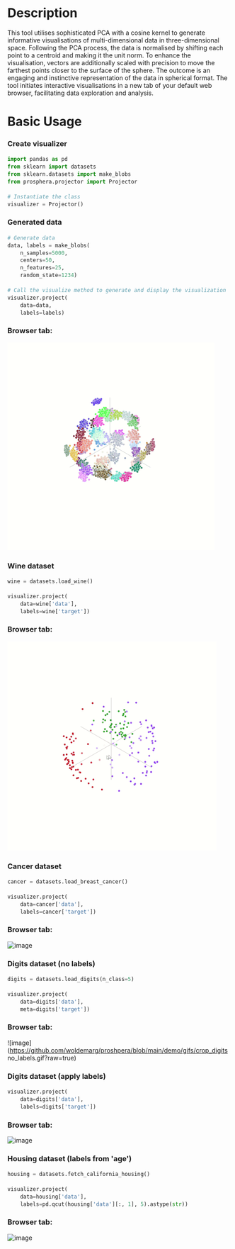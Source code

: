 # Description
This tool utilises sophisticated PCA with a cosine kernel to generate informative visualisations of multi-dimensional data in three-dimensional space.  Following the PCA process, the data is normalised by shifting each point to a centroid and making it the unit norm. To enhance the visualisation, vectors are additionally scaled with precision to move the farthest points closer to the surface of the sphere. The outcome is an engaging and instinctive representation of the data in spherical format. The tool initiates interactive visualisations in a new tab of your default web browser, facilitating data exploration and analysis.

# Basic Usage
### Create visualizer
```python
import pandas as pd
from sklearn import datasets
from sklearn.datasets import make_blobs
from prosphera.projector import Projector

# Instantiate the class
visualizer = Projector()
```
### Generated data
```python
# Generate data
data, labels = make_blobs(
    n_samples=5000,
    centers=50,
    n_features=25,
    random_state=1234)

# Call the visualize method to generate and display the visualization
visualizer.project(
    data=data,
    labels=labels)
```
### Browser tab: 
![image](https://github.com/woldemarg/proshpera/blob/main/demo/gifs/crop_blobs.gif?raw=true)
### Wine dataset
```python
wine = datasets.load_wine()

visualizer.project(
    data=wine['data'],
    labels=wine['target'])
```
### Browser tab: 
![image](https://github.com/woldemarg/proshpera/blob/main/demo/gifs/crop_wine.gif?raw=true)
### Cancer dataset
```python
cancer = datasets.load_breast_cancer()

visualizer.project(
    data=cancer['data'],
    labels=cancer['target'])
```
### Browser tab: 
![image](https://github.com/woldemarg/proshpera/blob/main/demo/gifs/crop_cancer.gif?raw=true)
### Digits dataset (no labels)
```python
digits = datasets.load_digits(n_class=5)

visualizer.project(
    data=digits['data'],
    meta=digits['target'])
```
### Browser tab: 
![image](https://github.com/woldemarg/proshpera/blob/main/demo/gifs/crop_digits no_labels.gif?raw=true)
### Digits dataset (apply labels)
```python
visualizer.project(
    data=digits['data'],
    labels=digits['target'])
```
### Browser tab: 
![image](https://github.com/woldemarg/proshpera/blob/main/demo/gifs/crop_digits_labels.gif?raw=true)
### Housing dataset (labels from 'age')
```python
housing = datasets.fetch_california_housing()

visualizer.project(
    data=housing['data'],
    labels=pd.qcut(housing['data'][:, 1], 5).astype(str))
```
### Browser tab: 
![image](https://github.com/woldemarg/proshpera/blob/main/demo/gifs/crop_housing.gif?raw=true)